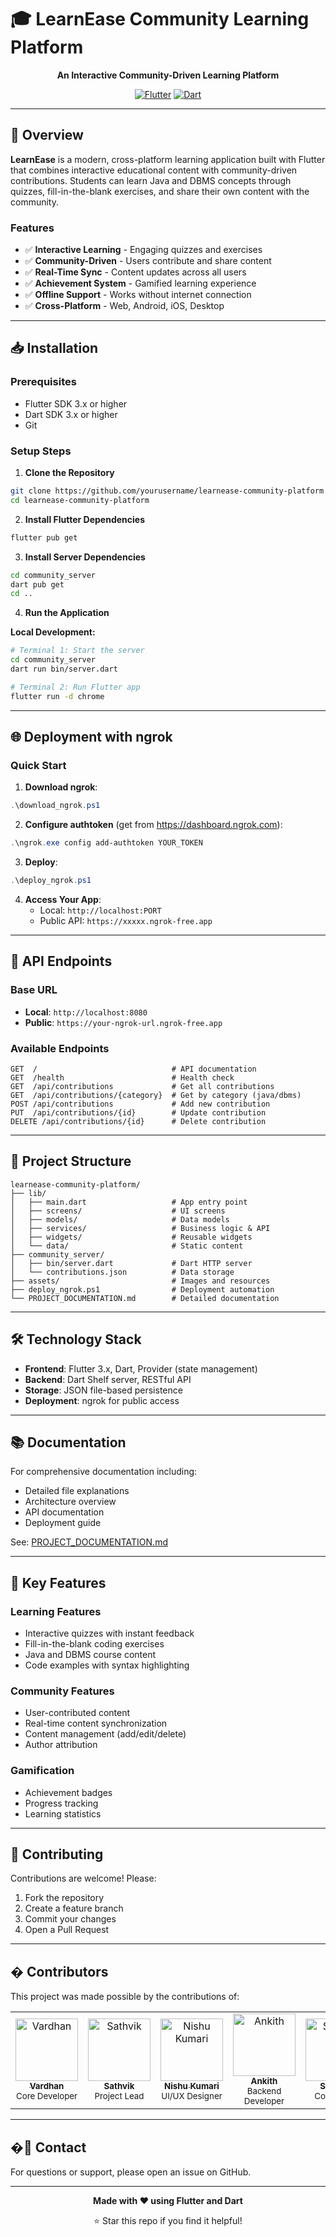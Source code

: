 # 🎓 LearnEase Community Learning Platform

<div align="center">
  
  **An Interactive Community-Driven Learning Platform**
  
  [![Flutter](https://img.shields.io/badge/Flutter-3.x-blue.svg)](https://flutter.dev)
  [![Dart](https://img.shields.io/badge/Dart-3.x-blue.svg)](https://dart.dev)
</div>

---

## 🌟 Overview

**LearnEase** is a modern, cross-platform learning application built with Flutter that combines interactive educational content with community-driven contributions. Students can learn Java and DBMS concepts through quizzes, fill-in-the-blank exercises, and share their own content with the community.

### Features

- ✅ **Interactive Learning** - Engaging quizzes and exercises
- ✅ **Community-Driven** - Users contribute and share content
- ✅ **Real-Time Sync** - Content updates across all users
- ✅ **Achievement System** - Gamified learning experience
- ✅ **Offline Support** - Works without internet connection
- ✅ **Cross-Platform** - Web, Android, iOS, Desktop

---

## 📥 Installation

### Prerequisites
- Flutter SDK 3.x or higher
- Dart SDK 3.x or higher
- Git

### Setup Steps

1. **Clone the Repository**
```bash
git clone https://github.com/yourusername/learnease-community-platform.git
cd learnease-community-platform
```

2. **Install Flutter Dependencies**
```bash
flutter pub get
```

3. **Install Server Dependencies**
```bash
cd community_server
dart pub get
cd ..
```

4. **Run the Application**

**Local Development:**
```bash
# Terminal 1: Start the server
cd community_server
dart run bin/server.dart

# Terminal 2: Run Flutter app
flutter run -d chrome
```

---

## 🌐 Deployment with ngrok

### Quick Start

1. **Download ngrok**:
```powershell
.\download_ngrok.ps1
```

2. **Configure authtoken** (get from https://dashboard.ngrok.com):
```powershell
.\ngrok.exe config add-authtoken YOUR_TOKEN
```

3. **Deploy**:
```powershell
.\deploy_ngrok.ps1
```

4. **Access Your App**:
   - Local: `http://localhost:PORT`
   - Public API: `https://xxxxx.ngrok-free.app`

---

## 📡 API Endpoints

### Base URL
- **Local**: `http://localhost:8080`
- **Public**: `https://your-ngrok-url.ngrok-free.app`

### Available Endpoints

```http
GET  /                              # API documentation
GET  /health                        # Health check
GET  /api/contributions             # Get all contributions
GET  /api/contributions/{category}  # Get by category (java/dbms)
POST /api/contributions             # Add new contribution
PUT  /api/contributions/{id}        # Update contribution
DELETE /api/contributions/{id}      # Delete contribution
```

---

## 📂 Project Structure

```
learnease-community-platform/
├── lib/
│   ├── main.dart                   # App entry point
│   ├── screens/                    # UI screens
│   ├── models/                     # Data models
│   ├── services/                   # Business logic & API
│   ├── widgets/                    # Reusable widgets
│   └── data/                       # Static content
├── community_server/
│   ├── bin/server.dart             # Dart HTTP server
│   └── contributions.json          # Data storage
├── assets/                         # Images and resources
├── deploy_ngrok.ps1                # Deployment automation
└── PROJECT_DOCUMENTATION.md        # Detailed documentation
```

---

## 🛠️ Technology Stack

- **Frontend**: Flutter 3.x, Dart, Provider (state management)
- **Backend**: Dart Shelf server, RESTful API
- **Storage**: JSON file-based persistence
- **Deployment**: ngrok for public access

---

## 📚 Documentation

For comprehensive documentation including:
- Detailed file explanations
- Architecture overview
- API documentation
- Deployment guide

See: [PROJECT_DOCUMENTATION.md](PROJECT_DOCUMENTATION.md)

---

## 🎯 Key Features

### Learning Features
- Interactive quizzes with instant feedback
- Fill-in-the-blank coding exercises
- Java and DBMS course content
- Code examples with syntax highlighting

### Community Features
- User-contributed content
- Real-time content synchronization
- Content management (add/edit/delete)
- Author attribution

### Gamification
- Achievement badges
- Progress tracking
- Learning statistics

---

## 🤝 Contributing

Contributions are welcome! Please:
1. Fork the repository
2. Create a feature branch
3. Commit your changes
4. Open a Pull Request

---

## � Contributors

This project was made possible by the contributions of:

<table>
  <tr>
    <td align="center">
      <a href="https://github.com/vardhan0811">
        <img src="https://github.com/vardhan0811.png" width="100px;" alt="Vardhan"/>
        <br />
        <sub><b>Vardhan</b></sub>
      </a>
      <br />
      <sub>Core Developer</sub>
    </td>
    <td align="center">
      <a href="https://github.com/sathvik7137">
        <img src="https://github.com/sathvik7137.png" width="100px;" alt="Sathvik"/>
        <br />
        <sub><b>Sathvik</b></sub>
      </a>
      <br />
      <sub>Project Lead</sub>
    </td>
    <td align="center">
      <a href="https://github.com/nishu-kumari14">
        <img src="https://github.com/nishu-kumari14.png" width="100px;" alt="Nishu Kumari"/>
        <br />
        <sub><b>Nishu Kumari</b></sub>
      </a>
      <br />
      <sub>UI/UX Designer</sub>
    </td>
    <td align="center">
      <a href="https://github.com/Ankith2422">
        <img src="https://github.com/Ankith2422.png" width="100px;" alt="Ankith"/>
        <br />
        <sub><b>Ankith</b></sub>
      </a>
      <br />
      <sub>Backend Developer</sub>
    </td>
    <td align="center">
      <a href="https://github.com/srivatsa2512">
        <img src="https://github.com/srivatsa2512.png" width="100px;" alt="Srivatsa"/>
        <br />
        <sub><b>Srivatsa</b></sub>
      </a>
      <br />
      <sub>Contributor</sub>
    </td>
  </tr>
</table>

---

## �📧 Contact

For questions or support, please open an issue on GitHub.

---

<div align="center">
  
  **Made with ❤️ using Flutter and Dart**
  
  ⭐ Star this repo if you find it helpful!
  
</div>


